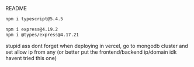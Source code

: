 README
```sh
npm i typescript@5.4.5

npm i express@4.19.2
npm i @types/express@4.17.21
```

stupid ass dont forget when deploying in vercel, go to mongodb cluster and set allow ip from any (or better put the frontend/backend ip/domain idk havent tried this one)